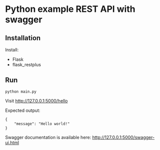 # Python example REST API with swagger

## Installation

Install:

- Flask
- flask_restplus

## Run

    python main.py

Visit http://127.0.0.1:5000/hello

Expected output:
```
{
    "message": "Hello world!"
}
```

Swagger documentation is available here: http://127.0.0.1:5000/swagger-ui.html